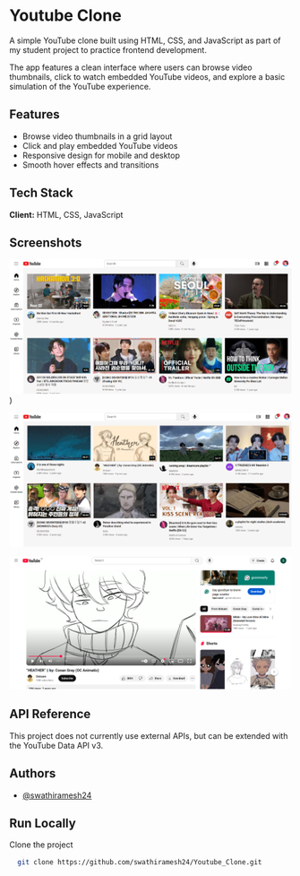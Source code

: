 
# Youtube Clone

A simple YouTube clone built using HTML, CSS, and JavaScript as part of my student project to practice frontend development.

The app features a clean interface where users can browse video thumbnails, click to watch embedded YouTube videos, and explore a basic simulation of the YouTube experience.


## Features

-  Browse video thumbnails in a grid layout
-  Click and play embedded YouTube videos
-  Responsive design for mobile and desktop
-  Smooth hover effects and transitions


## Tech Stack

**Client:** HTML, CSS, JavaScript






## Screenshots

![Main Page Screenshot](https://raw.githubusercontent.com/swathiramesh24/Youtube_Clone/main/final%20structure/main_page.png)
)

![Main Page 2 Screenshot](https://raw.githubusercontent.com/swathiramesh24/Youtube_Clone/main/final%20structure/main_page2.png)


![Inside Page Screenshot](https://raw.githubusercontent.com/swathiramesh24/Youtube_Clone/main/final%20structure/inside.png)




## API Reference

This project does not currently use external APIs, but can be extended with the YouTube Data API v3.



## Authors

- [@swathiramesh24](https://github.com/swathiramesh24)



## Run Locally

Clone the project

```bash
  git clone https://github.com/swathiramesh24/Youtube_Clone.git
```

